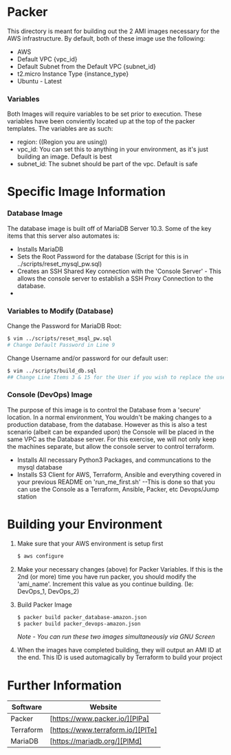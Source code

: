 # Packer

This directory is meant for building out the 2 AMI images necessary for the AWS infrastructure. By default, both of these image use the following:

- AWS
- Default VPC {vpc_id}
- Default Subnet from the Default VPC {subnet_id}
- t2.micro Instance Type {instance_type}
- Ubuntu - Latest

### Variables
Both Images will require variables to be set prior to execution. These variables have been conviently located up at the top of the packer templates. The variables are as such:

- region: ((Region you are using))
- vpc_id: You can set this to anything in your environment, as it's just building an image. Default is best
- subnet_id: The subnet should be part of the vpc. Default is safe


# Specific Image Information

### Database Image
The database image is built off of MariaDB Server 10.3. Some of the key items that this server also automates is:

- Installs MariaDB
- Sets the Root Password for the database (Script for this is in ../scripts/reset_mysql_pw.sql)
- Creates an SSH Shared Key connection with the 'Console Server' - This allows the console server to establish a SSH Proxy Connection to the database.
- 
### Variables to Modify (Database)
Change the Password for MariaDB Root:
```sh
$ vim ../scripts/reset_msql_pw.sql
# Change Default Password in Line 9
```
Change Username and/or password for our default user:
```sh
$ vim ../scripts/build_db.sql
## Change Line Items 3 & 15 for the User if you wish to replace the user and/or password
```

### Console (DevOps) Image
The purpose of this image is to control the Database from a 'secure' location. In a normal environment, You wouldn't be making changes to a production database, from the database. However as this is also a test scenario (albeit can be expanded upon) the Console will be placed in the same VPC as the Database server. For this exercise, we will not only keep the machines separate, but allow the console server to control terraform.

- Installs All necessary Python3 Packages, and communcations to the mysql database
- Installs S3 Client for AWS, Terraform, Ansible and everything covered in your previous README on 'run_me_first.sh'
--This is done so that you can use the Console as a Terraform, Ansible, Packer, etc Devops/Jump station

# Building your Environment

1. Make sure that your AWS environment is setup first
    ```sh
    $ aws configure
    ```
2. Make your necessary changes (above) for Packer Variables. If this is the 2nd (or more) time you have run packer, you should modify the 'ami_name'. Increment this value as you continue building. (Ie: DevOps_1, DevOps_2)

3. Build Packer Image
    ```sh
    $ packer build packer_database-amazon.json
    $ packer build packer_devops-amazon.json
    ```
    *Note - You can run these two images simultaneously via GNU Screen*
4. When the images have completed building, they will output an AMI ID at the end. This ID is used automagically by Terraform to build your project

   
   
# Further Information

| Software | Website |
| ------ | ------ |
| Packer | [https://www.packer.io/][PlPa] |
| Terraform | [https://www.terraform.io/][PlTe] |
| MariaDB | [https://mariadb.org/][PlMd] |

[PlPa]: <https//www.packer.io/>
[PlTe]: <https://www.terraform.io/>
[PlMd]: <https://mariadb.org/>
